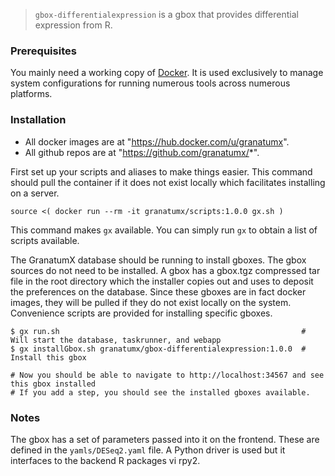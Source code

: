 > `gbox-differentialexpression` is a gbox that provides differential expression from R.



### Prerequisites

You mainly need a working copy of [Docker](http://docker.com). It is used
exclusively to manage system configurations for running numerous tools
across numerous platforms.

### Installation

* All docker images are at "https://hub.docker.com/u/granatumx".
* All github repos are at "https://github.com/granatumx/*".

First set up your scripts and aliases to make things easier. This command should pull the container if
it does not exist locally which facilitates installing on a server.

```
source <( docker run --rm -it granatumx/scripts:1.0.0 gx.sh )
```

This command makes `gx` available. You can simply run `gx` to obtain a list of scripts available.

The GranatumX database should be running to install gboxes. The gbox sources do not need to be installed.
A gbox has a gbox.tgz compressed tar file in the root directory which the installer copies out and uses
to deposit the preferences on the database. Since these gboxes are in fact docker images, they will be
pulled if they do not exist locally on the system. Convenience scripts are provided for installing specific gboxes.


```
$ gx run.sh                                                      # Will start the database, taskrunner, and webapp
$ gx installGbox.sh granatumx/gbox-differentialexpression:1.0.0  # Install this gbox

# Now you should be able to navigate to http://localhost:34567 and see this gbox installed
# If you add a step, you should see the installed gboxes available.
```

### Notes

The gbox has a set of parameters passed into it on the frontend. These are defined in the `yamls/DESeq2.yaml` file.
A Python driver is used but it interfaces to the backend R packages vi rpy2.

